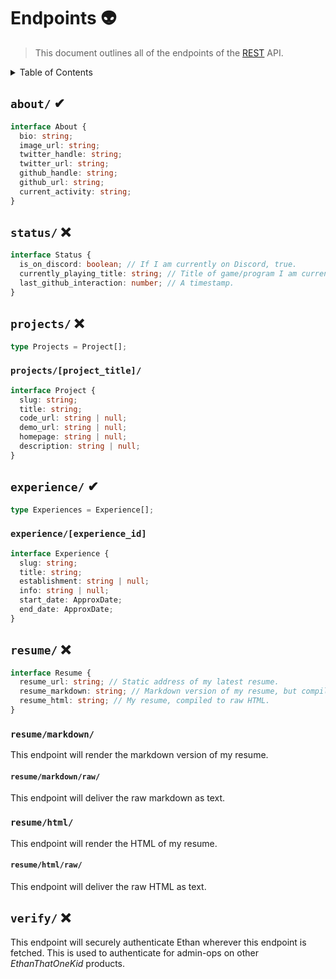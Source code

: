 # Endpoints 👽

> This document outlines all of the endpoints of the [REST](https://developer.mozilla.org/en-US/docs/Glossary/REST) API.

<details>
  <summary>
    Table of Contents
  </summary>

- [`about/`](#about-)
- [`status/`](#status-)
- [`projects/`](#projects-)
- [`experience/`](#experience-)
- [`resume/`](#resume-)
- [`verify/`](#verify-)
</details>
  

## `about/` ✔

```ts
interface About {
  bio: string;
  image_url: string;
  twitter_handle: string;
  twitter_url: string;
  github_handle: string;
  github_url: string;
  current_activity: string;
}
```

## `status/` ❌

```ts
interface Status {
  is_on_discord: boolean; // If I am currently on Discord, true.
  currently_playing_title: string; // Title of game/program I am currently on.
  last_github_interaction: number; // A timestamp.
}
```

## `projects/` ❌

```ts
type Projects = Project[];
```

### `projects/[project_title]/`

```ts
interface Project {
  slug: string;
  title: string;
  code_url: string | null;
  demo_url: string | null;
  homepage: string | null;
  description: string | null;
}
```

## `experience/` ✔

```ts
type Experiences = Experience[];
```

### `experience/[experience_id]`

```ts
interface Experience {
  slug: string;
  title: string;
  establishment: string | null;
  info: string | null;
  start_date: ApproxDate;
  end_date: ApproxDate;
}
```

## `resume/` ❌

```ts
interface Resume {
  resume_url: string; // Static address of my latest resume.
  resume_markdown: string; // Markdown version of my resume, but compiled to raw HTML.
  resume_html: string; // My resume, compiled to raw HTML.
}
```

### `resume/markdown/`

This endpoint will render the markdown version of my resume.

#### `resume/markdown/raw/`

This endpoint will deliver the raw markdown as text.

### `resume/html/`

This endpoint will render the HTML of my resume.

#### `resume/html/raw/`

This endpoint will deliver the raw HTML as text.

## `verify/` ❌

This endpoint will securely authenticate Ethan wherever this endpoint is fetched.
This is used to authenticate for admin-ops on other *EthanThatOneKid* products.

